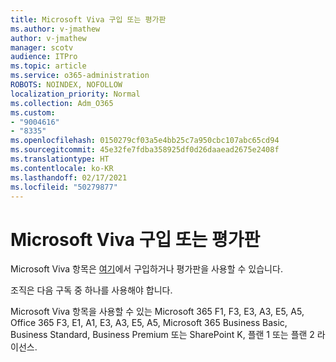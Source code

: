 ```yaml
---
title: Microsoft Viva 구입 또는 평가판
ms.author: v-jmathew
author: v-jmathew
manager: scotv
audience: ITPro
ms.topic: article
ms.service: o365-administration
ROBOTS: NOINDEX, NOFOLLOW
localization_priority: Normal
ms.collection: Adm_O365
ms.custom:
- "9004616"
- "8335"
ms.openlocfilehash: 0150279cf03a5e4bb25c7a950cbc107abc65cd94
ms.sourcegitcommit: 45e32fe7fdba358925df0d26daaead2675e2408f
ms.translationtype: HT
ms.contentlocale: ko-KR
ms.lasthandoff: 02/17/2021
ms.locfileid: "50279877"
---
```

# <a name="buy-or-trial-microsoft-viva"></a>Microsoft Viva 구입 또는 평가판

Microsoft Viva 항목은 [여기](https://aka.ms/BuyVivaTopics)에서 구입하거나 평가판을 사용할 수 있습니다.

조직은 다음 구독 중 하나를 사용해야 합니다.

Microsoft Viva 항목을 사용할 수 있는 Microsoft 365 F1, F3, E3, A3, E5, A5, Office 365 F3, E1, A1, E3, A3, E5, A5, Microsoft 365 Business Basic, Business Standard, Business Premium 또는 SharePoint K, 플랜 1 또는 플랜 2 라이선스.
